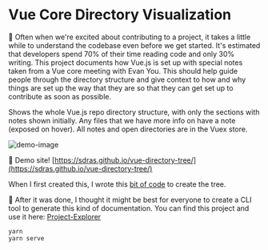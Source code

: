 # Vue Core Directory Visualization

🎋 Often when we're excited about contributing to a project, it takes a little while to understand the codebase even before we get started. It's estimated that developers spend 70% of their time reading code and only 30% writing. This project documents how Vue.js is set up with special notes taken from a Vue core meeting with Evan You. This should help guide people through the directory structure and give context to how and why things are set up the way that they are so that they can get set up to contribute as soon as possible.

Shows the whole Vue.js repo directory structure, with only the sections with notes shown initially. Any files that we have more info on have a note (exposed on hover). All notes and open directories are in the Vuex store.

![demo-image](https://s3-us-west-2.amazonaws.com/s.cdpn.io/28963/vue-directory.png)

🎋 Demo site! [https://sdras.github.io/vue-directory-tree/](https://sdras.github.io/vue-directory-tree/)

When I first created this, I wrote this [bit of code](https://gist.github.com/sdras/f5665c5bcd98b48b4a3a9aed1312fd37) to create the tree.

🎋 After it was done, I thought it might be best for everyone to create a CLI tool to generate this kind of documentation. You can find this project and use it here: [Project-Explorer](https://github.com/sdras/project-explorer)

```
yarn
yarn serve
```
